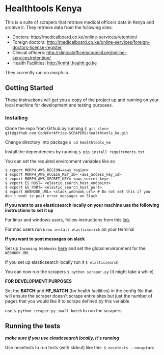 # Healthtools Kenya

This is a suite of scrapers that retrieve medical officers data in Kenya and archive it.
They retrieve data from the following sites:

- Doctors: http://medicalboard.co.ke/online-services/retention/
- Foreign doctors: http://medicalboard.co.ke/online-services/foreign-doctors-license-register
- Clinical officers: http://clinicalofficerscouncil.org/online-services/retention/
- Health Facilities: http://kmhfl.health.go.ke

They currently run on morph.io.

## Getting Started

These instructions will get you a copy of the project up and running on your local machine for development and testing purposes.

### Installing

Clone the repo from Github by running `$ git clone git@github.com:CodeForAfrica-SCRAPERS/healthtools_ke.git`

Change directory into package `$ cd healthtools_ke`

Install the dependencies by running `$ pip install requirements.txt`

You can set the required environment variables like so
```
$ export MORPH_AWS_REGION=<aws_region>
$ export MORPH_AWS_ACCESS_KEY_ID= <aws_access_key_id>
$ export MORPH_AWS_SECRET_KEY= <aws_secret_key>
$ export ES_HOST= <elastic_search_host_endpoint>
$ export ES_PORT= <elastic_search_host_port>
$ export WEBHOOK_URL= <slack_webhook_url> # Do not set this if you don't want to post error messages on Slack
```
**If you want to use elasticsearch locally on your machine use the following instructions to set it up**

For linux and windows users, follow instructions from this [link](https://www.elastic.co/guide/en/elasticsearch/reference/current/setup.html)

For mac users run `brew install elasticsearch` on your terminal

**If you want to post messages on slack**

Set up `Incoming Webhooks` [here](https://slack.com/signin?redir=%2Fservices%2Fnew%2Fincoming-webhook) and set the global environment for the `WEBHOOK_URL`

If you set up elasticsearch locally run it `$ elasticsearch`

You can now run the scrapers `$ python scraper.py` (It might take a while)

**FOR DEVELOPMENT PURPOSES**

Set the **BATCH** and **HF_BATCH** (for health facilities) in the config file that will ensure the scraper doesn't scrape entire sites but just the number 
of pages that you would like it to scrape defined by this variable.

use `$ python scraper.py small_batch` to run the scrapers


## Running the tests
_**make sure if you use elasticsearch locally, it's running**_

Use nosetests to run tests (with stdout) like this:
```$ nosetests --nocapture```

